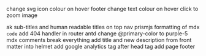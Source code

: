 
change svg icon colour on hover
footer change text colour on hover
click to zoom image


ak
sub-titles and human readable titles on top nav
prismjs formatting of mdx ``` code```
add 404 handler in router
antd change @primary-color to purple-5
mdx comments break everything
add title and new description from front matter into helmet
add google analytics tag after head tag
add page footer